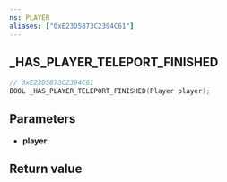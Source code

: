```yaml
---
ns: PLAYER
aliases: ["0xE23D5873C2394C61"]
---
```

## _HAS_PLAYER_TELEPORT_FINISHED

```c
// 0xE23D5873C2394C61
BOOL _HAS_PLAYER_TELEPORT_FINISHED(Player player);
```


## Parameters
* **player**: 

## Return value
